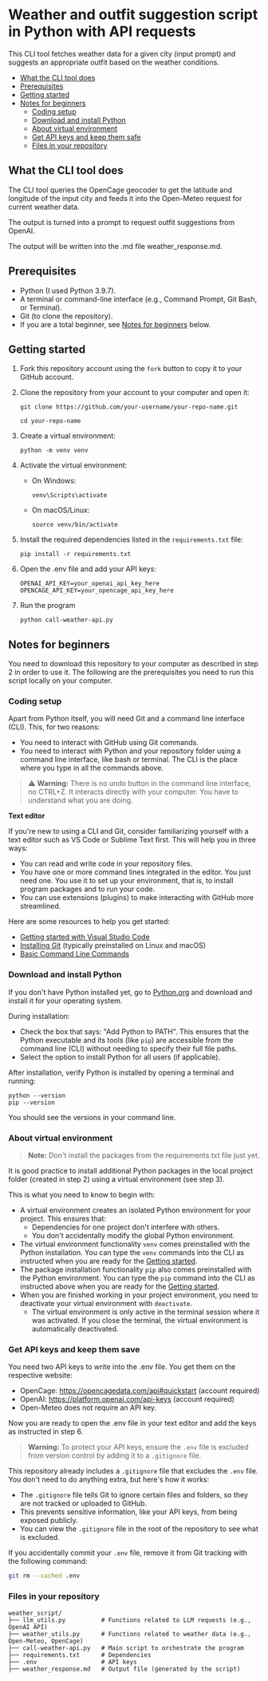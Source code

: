 # Weather and outfit suggestion script in Python with API requests


This CLI tool fetches weather data for a given city (input prompt) and suggests an appropriate outfit based on the weather conditions.

- [What the CLI tool does](#what-the-script-does)
- [Prerequisites](#prerequisites)
- [Getting started](#getting-started)
- [Notes for beginners](#notes-for-beginners)
  - [Coding setup](#coding-setup)
  - [Download and install Python](#download-and-install-python)
  - [About virtual environment](#about-virtual-environment)
  - [Get API keys and keep them safe](#get-api-keys-and-keep-them-safe)
  - [Files in your repository](files-in-your-repository)

## What the CLI tool does

The CLI tool queries the OpenCage geocoder to get the latitude and longitude of the input city and feeds it into the Open-Meteo request for current weather data.

The output is turned into a prompt to request outfit suggestions from OpenAI.

The output will be written into the .md file weather_response.md.

## Prerequisites
- Python (I used Python 3.9.7).
- A terminal or command-line interface (e.g., Command Prompt, Git Bash, or Terminal).
- Git (to clone the repository).
- If you are a total beginner, see [Notes for beginners](##notes-for-beginners) below.

## Getting started

1. Fork this repository account using the ```fork``` button to copy it to your GitHub account.
2. Clone the repository from your account to your computer and open it:
   ```
   git clone https://github.com/your-username/your-repo-name.git

   cd your-repo-name
   ```
3. Create a virtual environment:
   
      ```python -m venv venv```
4. Activate the virtual environment:

    - On Windows:
  
        ```venv\Scripts\activate```

    - On macOS/Linux: 
  
        ```source venv/bin/activate```
5. Install the required dependencies listed in the ``requirements.txt`` file:
    ```
    pip install -r requirements.txt
    ```
6. Open the .env file and add your API keys:

    ```
    OPENAI_API_KEY=your_openai_api_key_here
    OPENCAGE_API_KEY=your_opencage_api_key_here
    ```
7. Run the program
   
    ```
    python call-weather-api.py
    ```
## Notes for beginners

You need to download this repository to your computer as described in step 2 in order to use it. The following are the prerequisites you need to run this script locally on your computer.

### Coding setup
Apart from Python itself, you will need Git and a command line interface (CLI). This, for two reasons: 
- You need to interact with GitHub using Git commands.
- You need to interact with Python and your repository folder using a command line interface, like bash or terminal. The CLI is the place where you type in all the commands above.

> ⚠️ **Warning:** There is no undo button in the command line interface, no CTRL+Z. It interacts directly with your computer. You have to understand what you are doing.

**Text editor**

If you're new to using a CLI and Git, consider familiarizing yourself with a text editor such as VS Code or Sublime Text first. 
This will help you in three ways:
- You can read and write code in your repository files.
- You have one or more command lines integrated in the editor. You just need one. You use it to set up your environment, that is, to install program packages and to run your code.
- You can use extensions (plugins) to make interacting with GitHub more streamlined.
   
Here are some resources to help you get started:
- [Getting started with Visual Studio Code](https://code.visualstudio.com/docs/introvideos/basics)
- [Installing Git](https://git-scm.com/book/en/v2/Getting-Started-Installing-Git) (typically preinstalled on Linux and macOS)
- [Basic Command Line Commands](https://www.codecademy.com/articles/command-line-commands)

### Download and install Python

If you don't have Python installed yet, go to [Python.org](https://www.python.org/) and download and install it for your operating system. 

During installation:
- Check the box that says: "Add Python to PATH". This ensures that the Python executable and its tools (like ``pip``) are accessible from the command line (CLI) without needing to specify their full file paths.
- Select the option to install Python for all users (if applicable).
  
After installation, verify Python is installed by opening a terminal and running:
```
python --version
pip --version
```
You should see the versions in your command line.

### About virtual environment

> **Note:** Don't install the packages from the requirements.txt file just yet.

It is good practice to install additional Python packages in the local project folder (created in step 2) using a virtual environment (see step 3). 

This is what you need to know to begin with:

- A virtual environment creates an isolated Python environment for your project. This ensures that:
  - Dependencies for one project don't interfere with others.
  - You don't accidentally modify the global Python environment.
- The virtual environment functionality ``venv`` comes preinstalled with the Python installation. You can type the ``venv`` commands into the CLI as instructed when you are ready for the [Getting started](#getting-started).
- The package installation functionality ```pip``` also comes preinstalled with the Python environment. You can type the ``pip`` command into the CLI as instructed above when you are ready for the [Getting started](#getting-started).
- When you are finished working in your project environment, you need to deactivate your virtual environment with ``deactivate``.
  - The virtual environment is only active in the terminal session where it was activated. If you close the terminal, the virtual environment is automatically deactivated.

### Get API keys and keep them save

You need two API keys to write into the .env file. You get them on the respective website:

- OpenCage: https://opencagedata.com/api#quickstart (account required)
- OpenAI: https://platform.openai.com/api-keys (account required)
- Open-Meteo does not require an API key.

Now you are ready to open the .env file in your text editor and add the keys as instructed in step 6. 

> **Warning:** To protect your API keys, ensure the `.env` file is excluded from version control by adding it to a `.gitignore` file. 

This repository already includes a `.gitignore` file that excludes the `.env` file. You don't need to do anything extra, but here's how it works:
 - The `.gitignore` file tells Git to ignore certain files and folders, so they are not tracked or uploaded to GitHub.
 - This prevents sensitive information, like your API keys, from being exposed publicly.
 - You can view the `.gitignore` file in the root of the repository to see what is excluded.

If you accidentally commit your `.env` file, remove it from Git tracking with the following command:
```bash
git rm --cached .env
```
### Files in your repository

``` 
weather_script/
├── llm_utils.py          # Functions related to LLM requests (e.g., OpenAI API)
├── weather_utils.py      # Functions related to weather data (e.g., Open-Meteo, OpenCage)
├── call-weather-api.py   # Main script to orchestrate the program
├── requirements.txt      # Dependencies
├── .env                  # API keys
├── weather_response.md   # Output file (generated by the script)